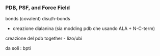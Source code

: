 ### PDB, PSF, and Force Field


bonds (covalent) disu/h-bonds


- creazione dialanina (sia modding pdb che usando ALA + N-C-term)


creazione del pdb together - lizo/ubi

da soli : bpti
